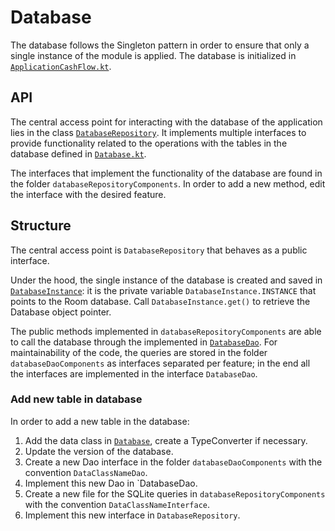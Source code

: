 # Database

The database follows the Singleton pattern in order to ensure that only a single instance of the module is applied. The database is initialized in [`ApplicationCashFlow.kt`](../../../../../../../../../app/src/main/java/com/zhengzhou/cashflow/ApplicationCashFlow.kt).

## API

The central access point for interacting with the database of the application lies in the class [`DatabaseRepository`](DatabaseRepository.kt). It implements multiple interfaces to provide functionality related to the operations with the tables in the database defined in [`Database.kt`](Database.kt).

The interfaces that implement the functionality of the database are found in the folder `databaseRepositoryComponents`.
In order to add a new method, edit the interface with the desired feature.

## Structure

The central access point is `DatabaseRepository` that behaves as a public interface.

Under the hood, the single instance of the database is created and saved in [`DatabaseInstance`](DatabaseInstance.kt): it is the private variable `DatabaseInstance.INSTANCE` that points to the Room database. Call `DatabaseInstance.get()` to retrieve the Database object pointer.

The public methods implemented in `databaseRepositoryComponents` are able to call the database through the implemented in [`DatabaseDao`](DatabaseDao.kt). For maintainability of the code, the queries are stored in the folder `databaseDaoComponents` as interfaces separated per feature; in the end all the interfaces are implemented in the interface `DatabaseDao`.

### Add new table in database

In order to add a new table in the database:
1. Add the data class in [`Database`](Database.kt), create a TypeConverter if necessary.
2. Update the version of the database.
3. Create a new Dao interface in the folder `databaseDaoComponents` with the convention `DataClassNameDao`.
4. Implement this new Dao in `DatabaseDao.
5. Create a new file for the SQLite queries in `databaseRepositoryComponents` with the convention `DataClassNameInterface`.
6. Implement this new interface in `DatabaseRepository`.
